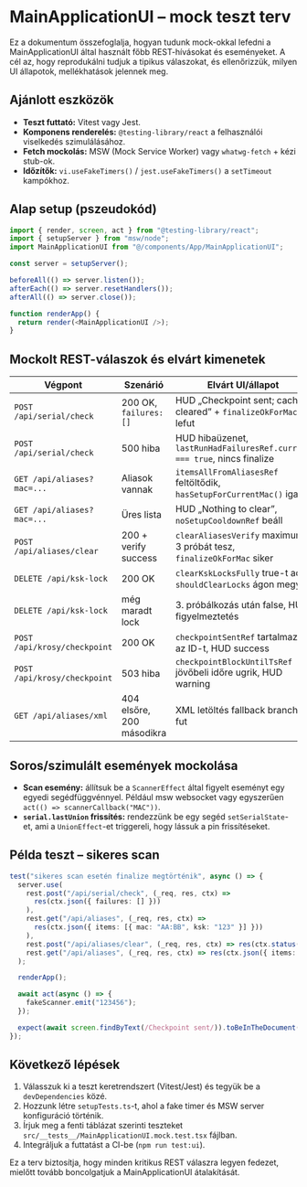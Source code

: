 # MainApplicationUI – mock teszt terv

Ez a dokumentum összefoglalja, hogyan tudunk mock-okkal lefedni a MainApplicationUI által használt főbb REST-hívásokat és eseményeket. A cél az, hogy reprodukálni tudjuk a tipikus válaszokat, és ellenőrizzük, milyen UI állapotok, mellékhatások jelennek meg.

## Ajánlott eszközök

- **Teszt futtató:** Vitest vagy Jest.
- **Komponens renderelés:** `@testing-library/react` a felhasználói viselkedés szimulálásához.
- **Fetch mockolás:** MSW (Mock Service Worker) vagy `whatwg-fetch` + kézi stub-ok.
- **Időzítők:** `vi.useFakeTimers()` / `jest.useFakeTimers()` a `setTimeout` kampókhoz.

## Alap setup (pszeudokód)

```ts
import { render, screen, act } from "@testing-library/react";
import { setupServer } from "msw/node";
import MainApplicationUI from "@/components/App/MainApplicationUI";

const server = setupServer();

beforeAll(() => server.listen());
afterEach(() => server.resetHandlers());
afterAll(() => server.close());

function renderApp() {
  return render(<MainApplicationUI />);
}
```

## Mockolt REST-válaszok és elvárt kimenetek

| Végpont | Szenárió | Elvárt UI/állapot | Megjegyzés |
| --- | --- | --- | --- |
| `POST /api/serial/check` | 200 OK, `failures: []` | HUD „Checkpoint sent; cache cleared” + `finalizeOkForMac` lefut | Generáljunk `scan` eseményt, majd hagyjuk időzítőket lefutni. |
| `POST /api/serial/check` | 500 hiba | HUD hibaüzenet, `lastRunHadFailuresRef.current === true`, nincs finalize | MSW handler dobjon 500-at; ellenőrizzük, hogy `setScanResult({kind: "error"})`. |
| `GET /api/aliases?mac=...` | Aliasok vannak | `itemsAllFromAliasesRef` feltöltődik, `hasSetupForCurrentMac()` igaz | Ellenőrizzük, hogy a táblázatban megjelennek a branchek. |
| `GET /api/aliases?mac=...` | Üres lista | HUD „Nothing to clear”, `noSetupCooldownRef` beáll | Szükséges `advanceTimersByTime` a cooldown-hoz. |
| `POST /api/aliases/clear` | 200 + verify success | `clearAliasesVerify` maximum 3 próbát tesz, `finalizeOkForMac` siker | Állítsuk be MSW-ben, hogy második kérésre térjen vissza üres listával. |
| `DELETE /api/ksk-lock` | 200 OK | `clearKskLocksFully` true-t ad, `shouldClearLocks` ágon megy | Mockoljuk, hogy a `GET` válasz is üres `locks`-ot adjon. |
| `DELETE /api/ksk-lock` | még maradt lock | 3. próbálkozás után false, HUD figyelmeztetés | A teszt figyelje, hogy a retry ciklus legalább 3 hívást generál. |
| `POST /api/krosy/checkpoint` | 200 OK | `checkpointSentRef` tartalmazza az ID-t, HUD success | Ellenőrzés: `expect(checkpointSentRef.current.has(id)).toBe(true)`. |
| `POST /api/krosy/checkpoint` | 503 hiba | `checkpointBlockUntilTsRef` jövőbeli időre ugrik, HUD warning | A test nézze meg, hogy a blokk idő >= `Date.now() + 120000`. |
| `GET /api/aliases/xml` | 404 elsőre, 200 másodikra | XML letöltés fallback branch fut | Mock: első handler 404, második 200. |

## Soros/szimulált események mockolása

- **Scan esemény:** állítsuk be a `ScannerEffect` által figyelt eseményt egy egyedi segédfüggvénnyel. Például msw websocket vagy egyszerűen `act(() => scannerCallback("MAC"))`.
- **`serial.lastUnion` frissítés:** rendezzünk be egy segéd `setSerialState`-et, ami a `UnionEffect`-et triggereli, hogy lássuk a pin frissítéseket.

## Példa teszt – sikeres scan

```ts
test("sikeres scan esetén finalize megtörténik", async () => {
  server.use(
    rest.post("/api/serial/check", (_req, res, ctx) =>
      res(ctx.json({ failures: [] }))
    ),
    rest.get("/api/aliases", (_req, res, ctx) =>
      res(ctx.json({ items: [{ mac: "AA:BB", ksk: "123" }] }))
    ),
    rest.post("/api/aliases/clear", (_req, res, ctx) => res(ctx.status(200))),
    rest.get("/api/aliases", (_req, res, ctx) => res(ctx.json({ items: [] })))
  );

  renderApp();

  await act(async () => {
    fakeScanner.emit("123456");
  });

  expect(await screen.findByText(/Checkpoint sent/)).toBeInTheDocument();
});
```

## Következő lépések

1. Válasszuk ki a teszt keretrendszert (Vitest/Jest) és tegyük be a `devDependencies` közé.
2. Hozzunk létre `setupTests.ts`-t, ahol a fake timer és MSW server konfiguráció történik.
3. Írjuk meg a fenti táblázat szerinti teszteket `src/__tests__/MainApplicationUI.mock.test.tsx` fájlban.
4. Integráljuk a futtatást a CI-be (`npm run test:ui`).

Ez a terv biztosítja, hogy minden kritikus REST válaszra legyen fedezet, mielőtt tovább boncolgatjuk a MainApplicationUI átalakítását.
